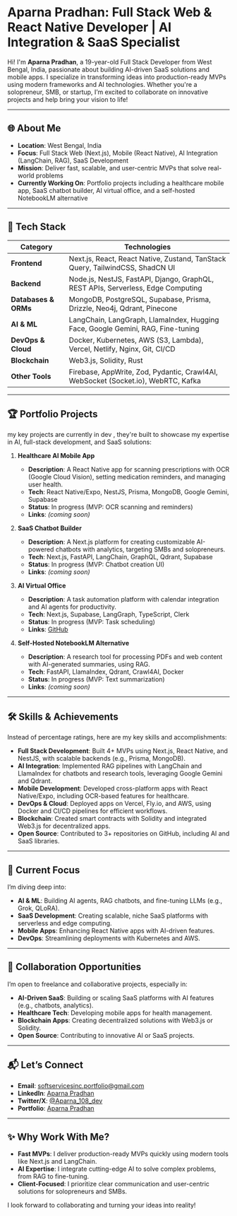 # Aparna Pradhan: Full Stack Web & React Native Developer | AI Integration & SaaS Specialist

Hi! I'm **Aparna Pradhan**, a 19-year-old Full Stack Developer from West Bengal, India, passionate about building AI-driven SaaS solutions and mobile apps. I specialize in transforming ideas into production-ready MVPs using modern frameworks and AI technologies. Whether you're a solopreneur, SMB, or startup, I’m excited to collaborate on innovative projects and help bring your vision to life!

---

## 🌐 About Me
- **Location**: West Bengal, India 
- **Focus**: Full Stack Web (Next.js), Mobile (React Native), AI Integration (LangChain, RAG), SaaS Development
- **Mission**: Deliver fast, scalable, and user-centric MVPs that solve real-world problems
- **Currently Working On**: Portfolio projects including a healthcare mobile app, SaaS chatbot builder, AI virtual office, and a self-hosted NotebookLM alternative

---

## 🚀 Tech Stack
| **Category**        | **Technologies**                                                                 |
|---------------------|----------------------------------------------------------------------------------|
| **Frontend**        | Next.js, React, React Native, Zustand, TanStack Query, TailwindCSS, ShadCN UI     |
| **Backend**         | Node.js, NestJS, FastAPI, Django, GraphQL, REST APIs, Serverless, Edge Computing |
| **Databases & ORMs**| MongoDB, PostgreSQL, Supabase, Prisma, Drizzle, Neo4j, Qdrant, Pinecone          |
| **AI & ML**         | LangChain, LangGraph, LlamaIndex, Hugging Face, Google Gemini, RAG, Fine-tuning  |
| **DevOps & Cloud**  | Docker, Kubernetes, AWS (S3, Lambda), Vercel, Netlify, Nginx, Git, CI/CD         |
| **Blockchain**      | Web3.js, Solidity, Rust                                                          |
| **Other Tools**       | Firebase, AppWrite, Zod, Pydantic, Crawl4AI, WebSocket (Socket.io), WebRTC, Kafka|

---

## 🏆 Portfolio Projects
 my key projects are currently in dev , they're built to showcase my expertise in AI, full-stack development, and SaaS solutions:

1. **Healthcare AI Mobile App**  
   - **Description**: A React Native app for scanning prescriptions with OCR (Google Cloud Vision), setting medication reminders, and managing user health.  
   - **Tech**: React Native/Expo, NestJS, Prisma, MongoDB, Google Gemini, Supabase  
   - **Status**: In progress (MVP: OCR scanning and reminders)  
   - **Links**:  *(coming soon)*  

2. **SaaS Chatbot Builder**  
   - **Description**: A Next.js platform for creating customizable AI-powered chatbots with analytics, targeting SMBs and solopreneurs.  
   - **Tech**: Next.js, FastAPI, LangChain, GraphQL, Qdrant, Supabase  
   - **Status**: In progress (MVP: Chatbot creation UI)  
   - **Links**:  *(coming soon)*  

3. **AI Virtual Office**  
   - **Description**: A task automation platform with calendar integration and AI agents for productivity.  
   - **Tech**: Next.js, Supabase, LangGraph, TypeScript, Clerk  
   - **Status**: In progress (MVP: Task scheduling)  
   - **Links**: [GitHub](https://github.com/Aparnap2/agentflow-pro) 
4. **Self-Hosted NotebookLM Alternative**  
   - **Description**: A research tool for processing PDFs and web content with AI-generated summaries, using RAG.  
   - **Tech**: FastAPI, LlamaIndex, Qdrant, Crawl4AI, Docker  
   - **Status**: In progress (MVP: Text summarization)  
   - **Links**: *(coming soon)*  

---

## 🛠 Skills & Achievements
Instead of percentage ratings, here are my key skills and accomplishments:

- **Full Stack Development**: Built 4+ MVPs using Next.js, React Native, and NestJS, with scalable backends (e.g., Prisma, MongoDB).  
- **AI Integration**: Implemented RAG pipelines with LangChain and LlamaIndex for chatbots and research tools, leveraging Google Gemini and Qdrant.  
- **Mobile Development**: Developed cross-platform apps with React Native/Expo, including OCR-based features for healthcare.  
- **DevOps & Cloud**: Deployed apps on Vercel, Fly.io, and AWS, using Docker and CI/CD pipelines for efficient workflows.  
- **Blockchain**: Created smart contracts with Solidity and integrated Web3.js for decentralized apps.  
- **Open Source**: Contributed to 3+ repositories on GitHub, including AI and SaaS libraries.  

---

## 🎯 Current Focus
I’m diving deep into:
- **AI & ML**: Building AI agents, RAG chatbots, and fine-tuning LLMs (e.g., Grok, QLoRA).  
- **SaaS Development**: Creating scalable, niche SaaS platforms with serverless and edge computing.  
- **Mobile Apps**: Enhancing React Native apps with AI-driven features.  
- **DevOps**: Streamlining deployments with Kubernetes and AWS.  

---

## 🤝 Collaboration Opportunities
I’m open to freelance and collaborative projects, especially in:
- **AI-Driven SaaS**: Building or scaling SaaS platforms with AI features (e.g., chatbots, analytics).  
- **Healthcare Tech**: Developing mobile apps for health management.  
- **Blockchain Apps**: Creating decentralized solutions with Web3.js or Solidity.  
- **Open Source**: Contributing to innovative AI or SaaS projects.  

---

## 📬 Let’s Connect
- **Email**: [softservicesinc.portfolio@gmail.com](mailto:softservicesinc.portfolio@gmail.com)  
- **LinkedIn**: [Aparna Pradhan](https://www.linkedin.com/in/aparna-pradhan-06b882215/)  
- **Twitter/X**: [@Aparna_108_dev](https://x.com/Aparna_108_dev)  
- **Portfolio**: [Aparna Pradhan](https://aparnapradhanportfolio.netlify.app)  

---

## ✨ Why Work With Me?
- **Fast MVPs**: I deliver production-ready MVPs quickly using modern tools like Next.js and LangChain.  
- **AI Expertise**: I integrate cutting-edge AI to solve complex problems, from RAG to fine-tuning.  
- **Client-Focused**: I prioritize clear communication and user-centric solutions for solopreneurs and SMBs.  

I look forward to collaborating and turning your ideas into reality!
